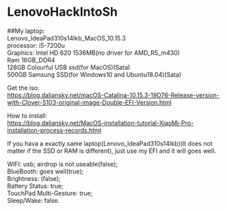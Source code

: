 # LenovoHackIntoSh  

##My laptop:  
 Lenovo_IdeaPad310s14Ikb_MacOS_10.15.3  
 processor: i5-7200u  
 Graphics: Intel HD 620 1536MB(no driver for AMD_R5_m430)  
 Ram 16GB_DDR4  
 128GB Colourful USB ssd(for MacOS)(Sata)  
 500GB Samsung SSD(for Windows10 and Ubuntu18.04)(Sata)  

Get the iso:  
https://blog.daliansky.net/macOS-Catalina-10.15.3-19D76-Release-version-with-Clover-5103-original-image-Double-EFI-Version.html  

How to install:  
https://blog.daliansky.net/MacOS-installation-tutorial-XiaoMi-Pro-installation-process-records.html  

If you hava a exactly same laptop(Lenovo_IdeaPad310s14Ikb)(It does not matter if the SSD or RAM is different), just use my EFI and it will goes well.  

WIFI: usb; airdrop is not useable(false);  
BlueBooth: goes well(true);  
Brightness: (false);  
Battery Status: true;  
TouchPad Multi-Gesture: true;  
Sleep/Wake: false.  
